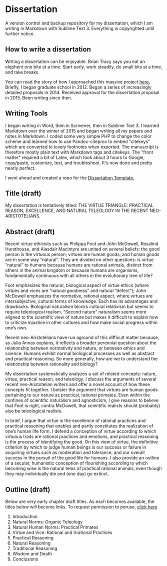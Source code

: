 # Dissertation

A version control and backup repository for my dissertation, which I am writing in Markdown with Sublime Text 3. Everything is copyrighted until further notice. 

## How to write a dissertation

Writing a dissertation can be enjoyable. Brian Tracy says you eat an elephent one bite at a time. Start early, work steadily, do small bits at a time, and take breaks.  

You can read the story of how I approached this massive project [here.](http://keithbuhler.com/phd-how-to) Briefly, I began graduate school in 2012. Began a series of increasingly detailed proposals in 2014. Received approval for the dissertation proposal in 2015. Been writing since then. 

## Writing Tools

I began writing in Word, then in Scrivener, then in Sublime Text 3. I learned Markdown over the winter of 2015 and began writing all my papers and notes in Markdown. I coded some very simple PHP to change the color scheme and learned how to use Pandoc-citeproc to embed "citekeys" which are converted to lovely footnotes when exported. The manuscript is therefore mostly plain text with Markdown tags and citekeys. The "front matter" required a bit of Latex, which took about 3 hours to Google, copy/paste, customize, test, and troubleshoot. It's now done and pretty nearly perfect. 

I went ahead and created a repo for the [Dissertation Template.](https://github.com/keithbuhler/Template-for-philosophy-dissertations)

## Title (draft) 

My dissertation is tentatively titled: THE VIRTUE TRIANGLE: PRACTICAL REASON, EXCELLENCE, AND NATURAL TELEOLOGY IN THE RECENT NEO-ARISTOTELIANS.

## Abstract (draft)

Recent virtue ethicists such as Philippa Foot and John McDowell, Rosalind Hursthouse, and Alasdair MacIntyre are united on several beliefs: the good person is the virtuous person; virtues are human goods; and human goods are in some way “natural”. They are divided on other questions: is virtue “natural” to humans because humans are rational animals, distinct from others in the animal kingdom or because humans are organisms, fundamentally continuous with all others in the evolutionary tree of life?

Foot emphasizes the natural, biological aspect of virtue ethics (where virtues and vices are “natural goodness” and natural “defect”); John McDowell emphasizes the normative, rational aspect, where virtues are intersubjective, cultural forms of knowledge. Each has its advantages and drawbacks. Biological naturalism blocks cultural relativism but seems to require teleological realism. “Second nature” naturalism seems more aligned to the scientific view of nature but makes it difficult to explain how to criticize injustice in other cultures and how make social progress within one’s own.

Recent neo-Aristotelians have run aground of this difficult matter because, as Julia Annas explains, it reflects a broader perennial question about the relationship between normativity and nature, or between ethics and science. Humans exhibit normal biological processes as well as abstract and practical reasoning. So more generally, how are we to understand the relationship between rationality and biology?

My dissertation systematically analyzes a set of related concepts: nature, virtue, practical reason, and teleology. I discuss the arguments of several recent neo-Aristotelian writers and offer a novel account of how these concepts fit together. I bolster the argument that virtues are human goods pertaining to our nature as practical, rational primates. Even within the confines of scientific naturalism and agnosticism, I give reasons to believe that Foot is right, contra McDowell, that scientific realists should (probably) also be teleological realists.

In brief, I argue that virtue is the excellence of rational practices and practical reasoning that enables and partly constitutes the realization of one’s human life form. I defend a conception of virtue according to which virtuous traits are rational practices and emotions, and practical reasoning is the process of identifying the good. On this view of virtue, the definitive criterion by which to judge human beings is our success or failure in acquiring virtues such as moderation and tolerance, and our overall success in the pursuit of the good life for humans. I also provide an outline of a secular, humanistic conception of flourishing according to which becoming wise is the natural telos of practical rational animals, even though they may individually die and (one day) go extinct.

## Outline (draft)

Below are very early chapter draft titles. As each becomes available, the titles below will become links. To request permission to peruse, [click here](http://keithbuhler.com/phd-request)

1. Introduction
2. Natural Norms: Organic Teleology
3. Natural Human Norms: Practical Primates
4. Virtue and Vice: Rational and Irrational Practices
5. Practical Reasoning
6. Natural Reasoning
7. Traditional Reasoning
8. Wisdom and Death
9. Conclusions

